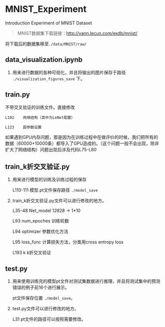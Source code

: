# MNIST_Experiment
Introduction Experiment of MNIST Dataset

>MNIST数据集下载链接：http://yann.lecun.com/exdb/mnist/

将下载后的数据集移至`./data/MNIST/raw/`

## data_visualization.ipynb

1. 用来进行数据的各种可视化，并且将输出的图片保存于路径 `./visualization_figures_save` 下。

## train.py

不带交叉验证的训练文件。直接修改

    L102    网络结构（其中为LeNet配置）
    
    L123    超参数设置

如果遇到GPU内存问题，那是因为在训练过程中在做评价的时候，我们把所有的数据（60000+10000条）都导入了GPU造成的。（这个问题一般不会出现，除非扩大了网络结构）问题出现后涉及代码L75-L80

## train_k折交叉验证.py

1. 用来进行模型的训练及训练过程的保存

   L110-111    模型.pt文件保存路径 `./model_save`

2. train_k折交叉验证.py文件可以进行修改的地方。

   L35-48      Net_model   1*28*28 -> 1*10
   
   L93         num_epoches 训练轮数
   
   L94         optimizer   参数优化方法
   
   L95         loss_func   计算损失方法，分类用cross entropy loss
   
   L193        k           k折交叉验证

## test.py

1. 用来使用训练完的模型pt文件对测试集数据进行推理，并且将测试集中的预测错误的例子前16个进行展示。

   pt文件保存位置 `./model_save`。


2. test.py文件可以进行修改的地方。

   L31     pt文件的路径可以按照需要修改。
